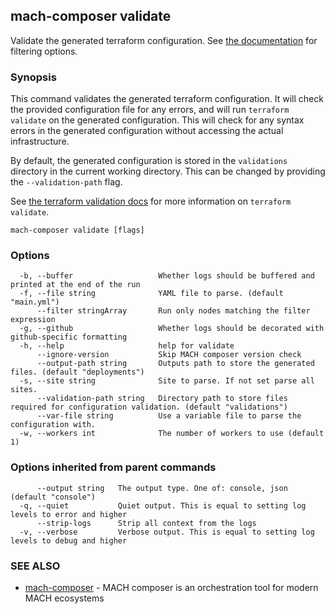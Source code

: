 ## mach-composer validate

Validate the generated terraform configuration. See [the documentation](/howto/cli/filtering-commands) for filtering options.

### Synopsis

This command validates the generated terraform configuration. It will check the provided configuration file for any errors, and will run `terraform validate` on the generated configuration. This will check for any syntax errors in the generated configuration without accessing the actual infrastructure.

By default, the generated configuration is stored in the `validations` directory in the current working directory. This can be changed by providing the `--validation-path` flag.

See [the terraform validation docs](https://www.terraform.io/docs/commands/validate.html) for more information on `terraform validate`.

```
mach-composer validate [flags]
```

### Options

```
  -b, --buffer                   Whether logs should be buffered and printed at the end of the run
  -f, --file string              YAML file to parse. (default "main.yml")
      --filter stringArray       Run only nodes matching the filter expression
  -g, --github                   Whether logs should be decorated with github-specific formatting
  -h, --help                     help for validate
      --ignore-version           Skip MACH composer version check
      --output-path string       Outputs path to store the generated files. (default "deployments")
  -s, --site string              Site to parse. If not set parse all sites.
      --validation-path string   Directory path to store files required for configuration validation. (default "validations")
      --var-file string          Use a variable file to parse the configuration with.
  -w, --workers int              The number of workers to use (default 1)
```

### Options inherited from parent commands

```
      --output string   The output type. One of: console, json (default "console")
  -q, --quiet           Quiet output. This is equal to setting log levels to error and higher
      --strip-logs      Strip all context from the logs
  -v, --verbose         Verbose output. This is equal to setting log levels to debug and higher
```

### SEE ALSO

* [mach-composer](mach-composer.md)	 - MACH composer is an orchestration tool for modern MACH ecosystems

